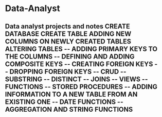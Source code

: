 # Data-Analyst





Data analyst projects and notes
CREATE DATABASE
CREATE TABLE
ADDING NEW COLUMNS ON NEWLY CREATED TABLES
ALTERING TABLES
-- ADDING PRIMARY KEYS TO THE COLUMNS
-- DEFINING AND ADDING COMPOSITE KEYS
-- CREATING FOREIGN KEYS
-- DROPPING FOREIGN KEYS
-- CRUD
-- SUBSTRING
-- DISTINCT 
-- JOINS
-- VIEWS
-- FUNCTIONS
-- STORED PROCEDURES
-- ADDING INFORMATION TO A NEW TABLE FROM AN EXISTING ONE 
-- DATE FUNCTIONS
-- AGGREGATION AND STRING FUNCTIONS
-- 

